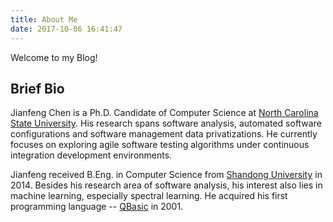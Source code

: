 ```yaml
---
title: About Me
date: 2017-10-06 16:41:47
---
```


Welcome to my Blog!

## Brief Bio

Jianfeng Chen is a Ph.D. Candidate of Computer Science at [North Carolina State University](https://www.ncsu.edu). His research spans software analysis, automated software configurations and software management data privatizations. He currently focuses on exploring agile software testing algorithms under continuous integration development environments.

Jianfeng received B.Eng. in Computer Science from [Shandong University](https://en.wikipedia.org/wiki/Shandong_University) in 2014. Besides his research area of software analysis, his interest also lies in machine learning, especially spectral learning. He acquired his first programming language -- [QBasic](http://www.qbasic.net/) in 2001.